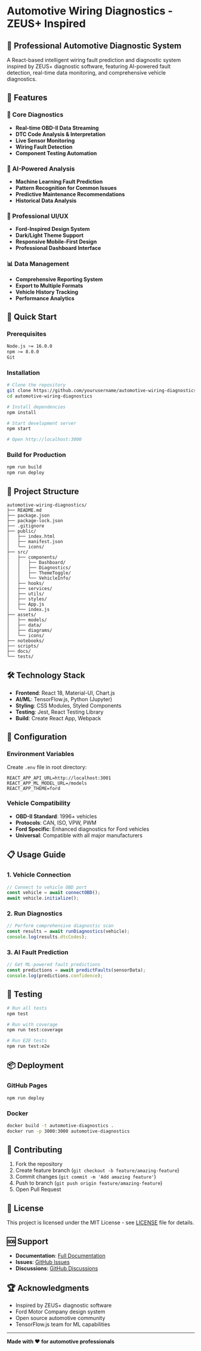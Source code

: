 # Automotive Wiring Diagnostics - ZEUS+ Inspired

## 🚗 Professional Automotive Diagnostic System

A React-based intelligent wiring fault prediction and diagnostic system inspired by ZEUS+ diagnostic software, featuring AI-powered fault detection, real-time data monitoring, and comprehensive vehicle diagnostics.

## 🌟 Features

### 🔧 Core Diagnostics
- **Real-time OBD-II Data Streaming**
- **DTC Code Analysis & Interpretation**
- **Live Sensor Monitoring**
- **Wiring Fault Detection**
- **Component Testing Automation**

### 🤖 AI-Powered Analysis
- **Machine Learning Fault Prediction**
- **Pattern Recognition for Common Issues**
- **Predictive Maintenance Recommendations**
- **Historical Data Analysis**

### 🎨 Professional UI/UX
- **Ford-Inspired Design System**
- **Dark/Light Theme Support**
- **Responsive Mobile-First Design**
- **Professional Dashboard Interface**

### 📊 Data Management
- **Comprehensive Reporting System**
- **Export to Multiple Formats**
- **Vehicle History Tracking**
- **Performance Analytics**

## 🚀 Quick Start

### Prerequisites
```bash
Node.js >= 16.0.0
npm >= 8.0.0
Git
```

### Installation
```bash
# Clone the repository
git clone https://github.com/yourusername/automotive-wiring-diagnostics.git
cd automotive-wiring-diagnostics

# Install dependencies
npm install

# Start development server
npm start

# Open http://localhost:3000
```

### Build for Production
```bash
npm run build
npm run deploy
```

## 📁 Project Structure

```
automotive-wiring-diagnostics/
├── README.md
├── package.json
├── package-lock.json
├── .gitignore
├── public/
│   ├── index.html
│   ├── manifest.json
│   └── icons/
├── src/
│   ├── components/
│   │   ├── Dashboard/
│   │   ├── Diagnostics/
│   │   ├── ThemeToggle/
│   │   └── VehicleInfo/
│   ├── hooks/
│   ├── services/
│   ├── utils/
│   ├── styles/
│   ├── App.js
│   └── index.js
├── assets/
│   ├── models/
│   ├── data/
│   ├── diagrams/
│   └── icons/
├── notebooks/
├── scripts/
├── docs/
└── tests/
```

## 🛠️ Technology Stack

- **Frontend**: React 18, Material-UI, Chart.js
- **AI/ML**: TensorFlow.js, Python (Jupyter)
- **Styling**: CSS Modules, Styled Components
- **Testing**: Jest, React Testing Library
- **Build**: Create React App, Webpack

## 🔧 Configuration

### Environment Variables
Create `.env` file in root directory:
```env
REACT_APP_API_URL=http://localhost:3001
REACT_APP_ML_MODEL_URL=/models
REACT_APP_THEME=ford
```

### Vehicle Compatibility
- **OBD-II Standard**: 1996+ vehicles
- **Protocols**: CAN, ISO, VPW, PWM
- **Ford Specific**: Enhanced diagnostics for Ford vehicles
- **Universal**: Compatible with all major manufacturers

## 📋 Usage Guide

### 1. Vehicle Connection
```javascript
// Connect to vehicle OBD port
const vehicle = await connectOBD();
await vehicle.initialize();
```

### 2. Run Diagnostics
```javascript
// Perform comprehensive diagnostic scan
const results = await runDiagnostics(vehicle);
console.log(results.dtcCodes);
```

### 3. AI Fault Prediction
```javascript
// Get ML-powered fault predictions
const predictions = await predictFaults(sensorData);
console.log(predictions.confidence);
```

## 🧪 Testing

```bash
# Run all tests
npm test

# Run with coverage
npm run test:coverage

# Run E2E tests
npm run test:e2e
```

## 📦 Deployment

### GitHub Pages
```bash
npm run deploy
```

### Docker
```bash
docker build -t automotive-diagnostics .
docker run -p 3000:3000 automotive-diagnostics
```

## 🤝 Contributing

1. Fork the repository
2. Create feature branch (`git checkout -b feature/amazing-feature`)
3. Commit changes (`git commit -m 'Add amazing feature'`)
4. Push to branch (`git push origin feature/amazing-feature`)
5. Open Pull Request

## 📄 License

This project is licensed under the MIT License - see [LICENSE](LICENSE) file for details.

## 🆘 Support

- **Documentation**: [Full Documentation](docs/)
- **Issues**: [GitHub Issues](https://github.com/yourusername/automotive-wiring-diagnostics/issues)
- **Discussions**: [GitHub Discussions](https://github.com/yourusername/automotive-wiring-diagnostics/discussions)

## 🏆 Acknowledgments

- Inspired by ZEUS+ diagnostic software
- Ford Motor Company design system
- Open source automotive community
- TensorFlow.js team for ML capabilities

---

**Made with ❤️ for automotive professionals**